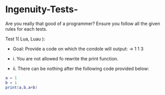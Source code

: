 # Ingenuity-Tests-
Are you really that good of a programmer?
Ensure you follow all the given rules for each tests.

Test 1( Lua, Luau ): 
- Goal: Provide a code on which the condole will output: -> 1 1 3

- i. You are not allowed fo rewrite the print function. 

- ii. There can be nothing after the following code provided below: 

```lua
a = 1
b = 1
print(a,b,a+b)
```
